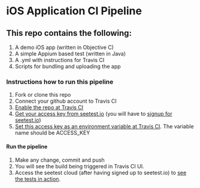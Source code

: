 # iOS Application CI Pipeline

## This repo contains the following:
1. A demo iOS app (written in Objective C)
2. A simple Appium based test (written in Java)
3. A .yml with instructions for Travis CI
4. Scripts for bundling and uploading the app

### Instructions how to run this pipeline
1. Fork or clone this repo
2. Connect your github account to Travis CI
3. [Enable the repo at Travis CI](https://docs.travis-ci.com/user/getting-started/)
4. [Get your access key from seetest.io](https://docs.seetest.io/display/SEET/Obtaining+Access+Key+for+Remote+Testing) (you will have to [signup for seetest.io](https://seetest.io/signup))
5. [Set this access key as an environment variable at Travis CI](https://docs.travis-ci.com/user/environment-variables/). The variable name should be ACCESS_KEY

#### Run the pipeline
1. Make any change, commit and push
2. You will see the build being triggered in Travis CI UI.
3. Access the seetest cloud (after having signed up to seetest.io) to [see the tests in action](https://docs.seetest.io/display/SEET/Viewing+Your+Automated+Appium+Tests).
